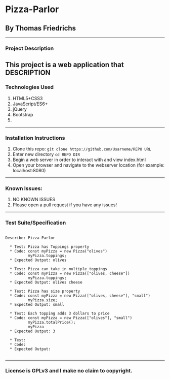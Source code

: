 # Pizza-Parlor 
## By Thomas Friedrichs

---

### Project Description

This project is a web application that DESCRIPTION
---
### Technologies Used
1. HTML5+CSS3
2. JavaScript/ES6+
3. jQuery
4. Bootstrap
5. 

---
### Installation Instructions
1. Clone this repo: `git clone https://github.com/Usarneme/REPO URL`
2. Enter new directory `cd REPO DIR`
3. Begin a web server in order to interact with and view index.html
4. Open your browser and navigate to the webserver location (for example: localhost:8080)
---
### Known Issues:
1. NO KNOWN ISSUES
2. Please open a pull request if you have any issues!
---
### Test Suite/Specification

```

Describe: Pizza Parlor

  * Test: Pizza has Toppings property 
  * Code: const myPizza = new Pizza("olives")
          myPizza.toppings;
  * Expected Output: olives

  * Test: Pizza can take in multiple toppings
  * Code: const myPizza = new Pizza(["olives, cheese"])
          myPizza.toppings;
  * Expected Output: olives cheese 

  * Test: Pizza has size property
  * Code: const myPizza = new Pizza(["olives, cheese"], "small")
          myPizza.size;
  * Expected Output: small 

  * Test: Each topping adds 3 dollars to price 
  * Code: const myPizza = new Pizza(["olives"], "small")
          myPizza.totalPrice();
          myPizza
  * Expected Output: 3

  * Test: 
  * Code:
  * Expected Output:


```

---
### License is GPLv3 and I make no claim to copyright. 
<br />
